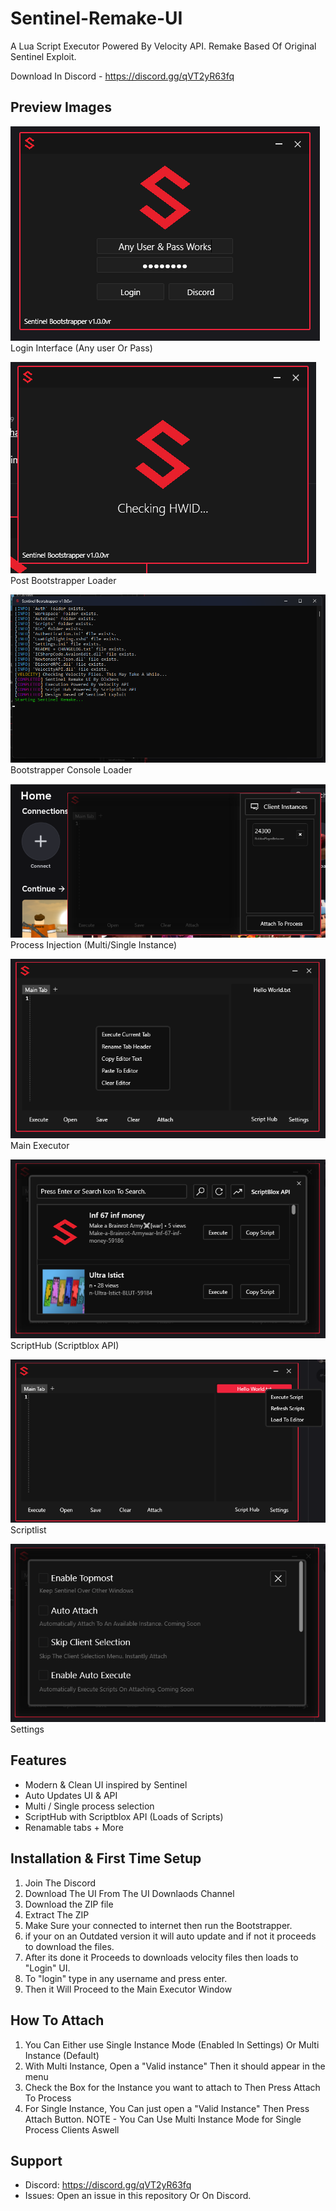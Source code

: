 # Sentinel-Remake-UI
A Lua Script Executor Powered By Velocity API. Remake Based Of Original Sentinel Exploit.

Download In Discord - https://discord.gg/qVT2yR63fq

## Preview Images

![login ui](https://github.com/RobloxExploitDev/SentinelRemakeResrouces/blob/main/Images/Login.png?raw=true)
Login Interface (Any user Or Pass)

![PB Loader](https://github.com/RobloxExploitDev/SentinelRemakeResrouces/blob/main/Images/Loader.png?raw=true)
Post Bootstrapper Loader

![image alt](https://github.com/RobloxExploitDev/SentinelRemakeResrouces/blob/main/Images/Bootstrapper.png?raw=true)
Bootstrapper Console Loader

![image alt](https://github.com/RobloxExploitDev/SentinelRemakeResrouces/blob/main/Images/Attach.png?raw=true)
Process Injection (Multi/Single Instance)

![image alt](https://github.com/RobloxExploitDev/SentinelRemakeResrouces/blob/main/Images/MainExec.png?raw=true)
Main Executor

![image alt](https://github.com/RobloxExploitDev/SentinelRemakeResrouces/blob/main/Images/ScriptHub.png?raw=true)
ScriptHub (Scriptblox API)

![image alt](https://github.com/RobloxExploitDev/SentinelRemakeResrouces/blob/main/Images/ScriptListShow.png?raw=true)
Scriptlist

![image alt](https://github.com/RobloxExploitDev/SentinelRemakeResrouces/blob/main/Images/Settings.png?raw=true)
Settings


## Features

- Modern & Clean UI inspired by Sentinel
- Auto Updates UI & API
- Multi / Single process selection 
- ScriptHub with Scriptblox API (Loads of Scripts)
- Renamable tabs + More


## Installation & First Time Setup

1. Join The Discord
2. Download The UI From The UI Downlaods Channel
3. Download the ZIP file 
4. Extract The ZIP
5. Make Sure your connected to internet then run the Bootstrapper. 
6. if your on an Outdated version it will auto update and if not it proceeds to download the files. 
7. After its done it Proceeds to downloads velocity files then loads to "Login" UI. 
8. To "login" type in any username and press enter. 
9. Then it Will Proceed to the Main Executor Window

## How To Attach

1. You Can Either use Single Instance Mode (Enabled In Settings) Or Multi Instance (Default)
2. With Multi Instance, Open a "Valid instance" Then it should appear in the menu
3. Check the Box for the Instance you want to attach to Then Press Attach To Process
4. For Single Instance, You Can just open a "Valid Instance" Then Press Attach Button.
NOTE - You Can Use Multi Instance Mode for Single Process Clients Aswell

## Support

- Discord: https://discord.gg/qVT2yR63fq
- Issues: Open an issue in this repository Or On Discord.
